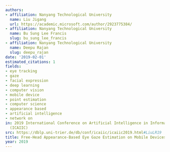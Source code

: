 ```yaml
---
authors:
- affiliation: Nanyang Technological University
  name: Liu Jigang
  url: https://academic.microsoft.com/author/2923775384/
- affiliation: Nanyang Technological University
  name: Bu Sung Lee Francis
  slug: bu_sung_lee_francis
- affiliation: Nanyang Technological University
  name: Deepu Rajan
  slug: deepu_rajan
date: '2019-02-01'
estimated_citations: 1
fields:
- eye tracking
- gaze
- facial expression
- deep learning
- computer vision
- mobile device
- point estimation
- computer science
- appearance based
- artificial intelligence
- network on
in: 2019 International Conference on Artificial Intelligence in Information and Communication
  (ICAIIC)
src: https://dblp.uni-trier.de/db/conf/icaiic/icaiic2019.html#LiuLR19
title: Free-Head Appearance-Based Eye Gaze Estimation on Mobile Devices
year: 2019
---
```

